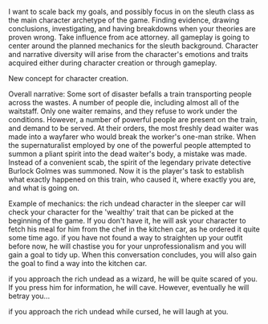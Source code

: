 I want to scale back my goals, and possibly focus in on the sleuth class as the main character archetype of the game. Finding evidence, drawing conclusions, investigating, and having breakdowns when your theories are proven wrong. Take influence from ace attorney.
all gameplay is going to center around the planned mechanics for the sleuth background. Character and narrative diversity will arise from the character's emotions and traits acquired either during character creation or through gameplay.

New concept for character creation.


Overall narrative:
Some sort of disaster befalls a train transporting people across the wastes. A number of people die, including almost all of the waitstaff. Only one waiter remains, and they refuse to work under the conditions. However, a number of powerful people are present on the train, and demand to be served. At their orders, the most freshly dead waiter was made into a wayfarer who would break the worker's one-man strike. When the supernaturalist employed by one of the powerful people attempted to summon a pliant spirit into the dead waiter's body, a mistake was made. Instead of a convenient scab, the spirit of the legendary private detective Burlock Golmes was summoned. Now it is the player's task to establish what exactly happened on this train, who caused it, where exactly you are, and what is going on.


Example of mechanics:
the rich undead character in the sleeper car will check your character for the 'wealthy' trait that can be picked at the beginning of the game. If you don't have it, he will ask your character to fetch his meal for him from the chef in the kitchen car, as he ordered it quite some time ago. if you have not found a way to straighten up your outfit before now, he will chastise you for your unprofessionalism and you will gain a goal to tidy up. When this conversation concludes, you will also gain the goal to find a way into the kitchen car.

if you approach the rich undead as a wizard, he will be quite scared of you. If you press him for information, he will cave. However, eventually he will betray you...

if you approach the rich undead while cursed, he will laugh at you.